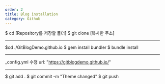 ```yaml
---
order: 2
title: Blog installation
category: Github
---
```


$ cd [Repository를 저장할 폴더] 
$ git clone [복사한 주소]
***
$cd ./GitBlogDemo.github.io
$ gem install bundler
$ bundle install
***
_config.yml 수정
url: "https://gitblogdemo.github.io/" 
***
$ git add . 
$ git commit -m "Theme changed" 
$ git push




